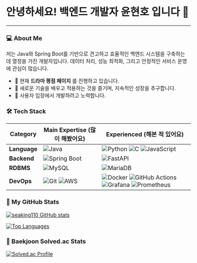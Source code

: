 # 안녕하세요! 백엔드 개발자 **윤현호** 입니다 👋

---

### 💻 About Me
저는 Java와 Spring Boot를 기반으로 견고하고 효율적인 백엔드 시스템을 구축하는 데 열정을 가진 개발자입니다. 데이터 처리, 성능 최적화, 그리고 안정적인 서비스 운영에 관심이 많습니다.

- 🔭 현재 **드라마 평점 페이지** 를 진행하고 있습니다.
- 🌱 새로운 기술을 배우고 적용하는 것을 즐기며, 지속적인 성장을 추구합니다.
- 💬 사용자 입장에서 개발하려고 노력합니다.

### 🛠️ Tech Stack

| Category   | Main Expertise (많이 해봤어요)                                                                                | Experienced (해본 적 있어요)                                                                          |
|------------|-----------------------------------------------------------------------------------------------------------------|-------------------------------------------------------------------------------------------------------|
| **Language** | ![Java](https://img.shields.io/badge/Java-007396?style=flat-square&logo=java&logoColor=white)                   | ![Python](https://img.shields.io/badge/Python-3776AB?style=flat-square&logo=python&logoColor=white) ![C](https://img.shields.io/badge/C-A8B9CC?style=flat-square&logo=c&logoColor=white) ![JavaScript](https://img.shields.io/badge/JavaScript-F7DF1E?style=flat-square&logo=javascript&logoColor=black) |
| **Backend** | ![Spring Boot](https://img.shields.io/badge/Spring_Boot-6DB33F?style=flat-square&logo=spring-boot&logoColor=white) | ![FastAPI](https://img.shields.io/badge/FastAPI-009688?style=flat-square&logo=fastapi&logoColor=white)   |
| **RDBMS** | ![MySQL](https://img.shields.io/badge/MySQL-4479A1?style=flat-square&logo=mysql&logoColor=white)                   | ![MariaDB](https://img.shields.io/badge/MariaDB-003545?style=flat-square&logo=mariadb&logoColor=white) |
| **DevOps** | ![Git](https://img.shields.io/badge/Git-F05032?style=flat-square&logo=git&logoColor=white) ![AWS](https://img.shields.io/badge/AWS-232F3E?style=flat-square&logo=amazon-aws&logoColor=white)       | ![Docker](https://img.shields.io/badge/Docker-2496ED?style=flat-square&logo=docker&logoColor=white) ![GitHub Actions](https://img.shields.io/badge/GitHub_Actions-2088FF?style=flat-square&logo=github-actions&logoColor=white) ![Grafana](https://img.shields.io/badge/Grafana-F46800?style=flat-square&logo=grafana&logoColor=white) ![Prometheus](https://img.shields.io/badge/Prometheus-E6522C?style=flat-square&logo=prometheus&logoColor=white) |

### 🚀 My GitHub Stats

[![seaking110 GitHub stats](https://github-readme-stats.vercel.app/api?username=seaking110&show_icons=true&theme=vue)](https://github.com/anuraghazra/github-readme-stats)

[![Top Languages](https://github-readme-stats.vercel.app/api/top-langs/?username=seaking110&layout=compact&theme=vue)](https://github.com/anuraghazra/github-readme-stats)

### 🥇 Baekjoon Solved.ac Stats
[![Solved.ac Profile](http://mazassumnida.wtf/api/v2/generate_badge?boj=seaking110)](https://solved.ac/profile/seaking110)
